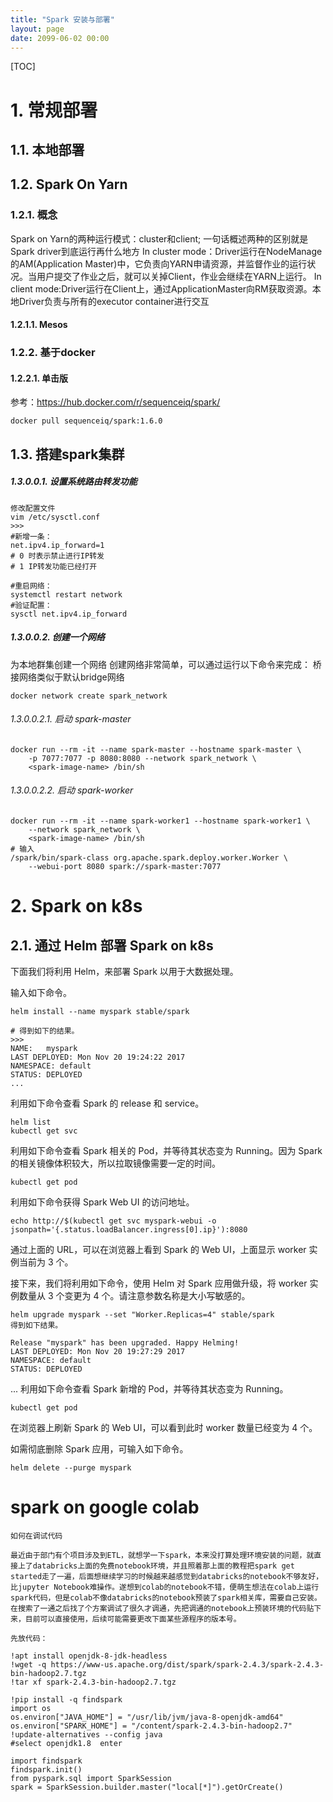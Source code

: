 ```yaml
---
title: "Spark 安装与部署"
layout: page
date: 2099-06-02 00:00
---
```






[TOC]
# 1. 常规部署

## 1.1. 本地部署
##  1.2. Spark On Yarn 


###  1.2.1. 概念

Spark on Yarn的两种运行模式：cluster和client;
一句话概述两种的区别就是Spark driver到底运行再什么地方
In cluster mode：Driver运行在NodeManage的AM(Application Master)中，它负责向YARN申请资源，并监督作业的运行状况。当用户提交了作业之后，就可以关掉Client，作业会继续在YARN上运行。
In client mode:Driver运行在Client上，通过ApplicationMaster向RM获取资源。本地Driver负责与所有的executor container进行交互
#### 1.2.1.1. Mesos



### 1.2.2. 基于docker



#### 1.2.2.1. 单击版

参考：https://hub.docker.com/r/sequenceiq/spark/
```shell
docker pull sequenceiq/spark:1.6.0
```


## 1.3. 搭建spark集群

##### 1.3.0.0.1. 设置系统路由转发功能
```shell
修改配置文件 
vim /etc/sysctl.conf
>>>
#新增一条：
net.ipv4.ip_forward=1 
# 0 时表示禁止进行IP转发
# 1 IP转发功能已经打开

#重启网络：
systemctl restart network
#验证配置：
sysctl net.ipv4.ip_forward
```
##### 1.3.0.0.2. 创建一个网络

为本地群集创建一个网络
创建网络非常简单，可以通过运行以下命令来完成：
桥接网络类似于默认bridge网络
```shell
docker network create spark_network
```
###### 1.3.0.0.2.1. 启动 spark-master
```shell
docker run --rm -it --name spark-master --hostname spark-master \
    -p 7077:7077 -p 8080:8080 --network spark_network \
    <spark-image-name> /bin/sh
```

###### 1.3.0.0.2.2. 启动 spark-worker
```shell
docker run --rm -it --name spark-worker1 --hostname spark-worker1 \
    --network spark_network \
    <spark-image-name> /bin/sh
# 输入
/spark/bin/spark-class org.apache.spark.deploy.worker.Worker \
    --webui-port 8080 spark://spark-master:7077
```


# 2. Spark on k8s 


## 2.1. 通过 Helm 部署 Spark on k8s  

下面我们将利用 Helm，来部署 Spark 以用于大数据处理。

输入如下命令。

```shell
helm install --name myspark stable/spark

# 得到如下的结果。
>>>
NAME:   myspark
LAST DEPLOYED: Mon Nov 20 19:24:22 2017
NAMESPACE: default
STATUS: DEPLOYED
...
```

利用如下命令查看 Spark 的 release 和 service。

```shell
helm list
kubectl get svc
```
利用如下命令查看 Spark 相关的 Pod，并等待其状态变为 Running。因为 Spark 的相关镜像体积较大，所以拉取镜像需要一定的时间。

```shell
kubectl get pod

```
利用如下命令获得 Spark Web UI 的访问地址。

```shell
echo http://$(kubectl get svc myspark-webui -o jsonpath='{.status.loadBalancer.ingress[0].ip}'):8080
```
通过上面的 URL，可以在浏览器上看到 Spark 的 Web UI，上面显示 worker 实例当前为 3 个。

接下来，我们将利用如下命令，使用 Helm 对 Spark 应用做升级，将 worker 实例数量从 3 个变更为 4 个。请注意参数名称是大小写敏感的。

```shell
helm upgrade myspark --set "Worker.Replicas=4" stable/spark
得到如下结果。

Release "myspark" has been upgraded. Happy Helming!
LAST DEPLOYED: Mon Nov 20 19:27:29 2017
NAMESPACE: default
STATUS: DEPLOYED
```
...
利用如下命令查看 Spark 新增的 Pod，并等待其状态变为 Running。

```shell
kubectl get pod

```
在浏览器上刷新 Spark 的 Web UI，可以看到此时 worker 数量已经变为 4 个。

如需彻底删除 Spark 应用，可输入如下命令。

```shell 
helm delete --purge myspark
```


# spark on google colab

```shell
如何在调试代码

最近由于部门有个项目涉及到ETL，就想学一下spark，本来没打算处理环境安装的问题，就直接上了databricks上面的免费notebook环境，并且照着那上面的教程把spark get started走了一遍，后面想继续学习的时候越来越感觉到databricks的notebook不够友好，比jupyter Notebook难操作。遂想到colab的notebook不错，便萌生想法在colab上运行spark代码，但是colab不像databricks的notebook预装了spark相关库，需要自己安装。在搜索了一通之后找了个方案调试了很久才调通，先把调通的notebook上预装环境的代码贴下来，目前可以直接使用，后续可能需要更改下面某些源程序的版本号。

先放代码：

!apt install openjdk-8-jdk-headless
!wget -q https://www-us.apache.org/dist/spark/spark-2.4.3/spark-2.4.3-bin-hadoop2.7.tgz
!tar xf spark-2.4.3-bin-hadoop2.7.tgz
  
!pip install -q findspark
import os
os.environ["JAVA_HOME"] = "/usr/lib/jvm/java-8-openjdk-amd64"
os.environ["SPARK_HOME"] = "/content/spark-2.4.3-bin-hadoop2.7"
!update-alternatives --config java
#select openjdk1.8  enter

import findspark
findspark.init()
from pyspark.sql import SparkSession
spark = SparkSession.builder.master("local[*]").getOrCreate()

```